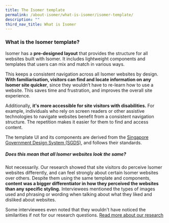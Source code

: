 ```yaml
---
title: The Isomer template
permalink: /about-isomer/what-is-isomer/isomer-template/
description: ""
third_nav_title: What is Isomer
---
```

### What is the Isomer template?
Isomer has a **pre-designed layout** that provides the structure for all websites built with Isomer. It includes lightweight components and templates that users can mix and match in various ways. 

This keeps a consistent navigation across all Isomer websites by design. **With familiarisation, visitors can find and locate information on any Isomer site quicker**, since they wouldn’t have to re-learn how to use a website. This saves time and frustration, and improves the overall site experience.

Additionally, **it's more accessible for site visitors with disabilities.** For example, individuals who rely on screen readers or other assistive technologies to navigate websites benefit from a consistent navigation structure. The repetition makes it easier for them to find and access content.

The template UI and its components are derived from the [Singapore Government Design System (SGDS)](https://www.designsystem.tech.gov.sg/), and follows their standards. 


##### Does this mean that all Isomer websites look the same?

Not necessarily. Our research showed that site visitors do perceive Isomer websites differently, and can feel strongly about certain Isomer websites over others. Despite them using the same template and components, **content was a bigger differentiator in how they perceived the websites than any specific styling.** Interviewees mentioned the types of images used and phrasing or wording when talking about what they liked and disliked about websites. 

Some interviewees even noted that they wouldn't have noticed the similarities if not for our research questions. [Read more about our research](https://designacademy.isomer.gov.sg/research-insights/)